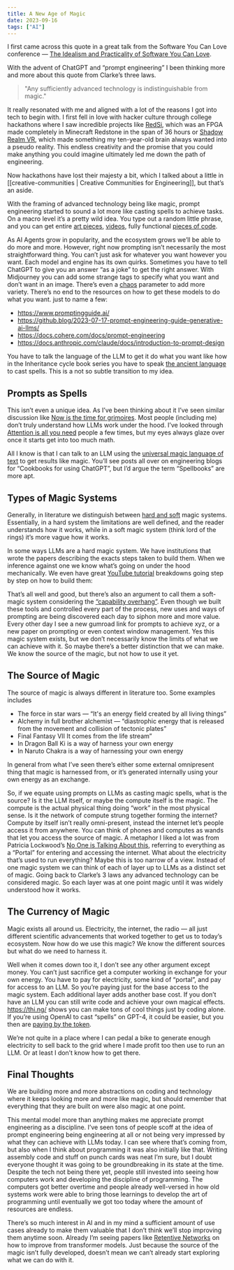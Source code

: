 ```yaml
--- 
title: A New Age of Magic
date: 2023-09-16
tags: ["AI"]
---
```


I first came across this quote in a great talk from the Software You Can Love
conference — [The Idealism and Practicality of Software You Can Love](https://www.youtube.com/watch?v=aYtAdWASGzg&t=9s).

With the advent of ChatGPT and “prompt engineering” I been thinking more and
more about this quote from Clarke’s three laws. 

> "Any sufficiently advanced technology is indistinguishable from magic."

It really resonated with me and aligned with a lot of the reasons I got into
tech to begin with. I first fell in love with hacker culture through college
hackathons where I saw incredible projects like [RedSi](https://devpost.com/software/redsi),
which was an FPGA made completely in Minecraft Redstone in the span of 36 hours or 
[Shadow Realm VR](https://news.mlh.io/shadowrealmvr-12-15-2015), which made something my ten-year-old 
brain always wanted into a pseudo reality. This endless creativity and
the promise that you could make anything you could imagine ultimately led me
down the path of engineering.

Now hackathons have lost their majesty a bit, which I talked about a little in
[[creative-communities | Creative Communities for Engineering]], but that’s an
aside. 

With the framing of advanced technology being like magic, prompt engineering
started to sound a lot more like casting spells to achieve tasks. On a macro
level it’s a pretty wild idea. You type out a random little phrase, and you can
get entire [art pieces](https://www.midjourney.com/home/?callbackUrl=/app/),
[videos](https://kaiber.ai/product), fully functional [pieces of code](https://github.com/geekan/MetaGPT). 

As AI Agents grow in popularity, and the ecosystem grows we’ll be able to do more
and more. However, right now prompting isn’t necessarily the most
straightforward thing. You can’t just ask for whatever you want however you
want. Each model and engine has its own quirks. Sometimes you have to tell
ChatGPT to give you an answer “as a joke” to get the right answer. With
Midjourney you can add some strange tags to specify what you want and don’t want
in an image. There’s even a [chaos](https://docs.midjourney.com/docs/chaos)
parameter to add more variety. There’s no end to the resources on how to get
these models to do what you want. just to name a few:

- https://www.promptingguide.ai/
- https://github.blog/2023-07-17-prompt-engineering-guide-generative-ai-llms/
- https://docs.cohere.com/docs/prompt-engineering
- https://docs.anthropic.com/claude/docs/introduction-to-prompt-design

You have to talk the language of the LLM to get it do what you want like how in
the Inheritance cycle book series you have to speak [the ancient language](https://inheritance.fandom.com/wiki/Ancient_Language) to cast spells.
This is a not so subtle transition to my idea. 

## Prompts as Spells

This isn’t even a unique idea. As I’ve been thinking about it I’ve seen
similar discussion like [Now is the time for grimoires](https://www.oneusefulthing.org/p/now-is-the-time-for-grimoires).
Most people (including me) don’t truly understand how LLMs work under the hood. I’ve
looked through [Attention is all you need](https://arxiv.org/pdf/1706.03762.pdf) people a few times, but my eyes
always glaze over once it starts get into too much math. 

All I know is that I can talk to an LLM using the [universal magic language of text](https://scale.com/blog/text-universal-interface) to get results like
magic. You’ll see posts all over on engineering blogs for “Cookbooks for using
ChatGPT”, but I’d argue the term “Spellbooks” are more apt. 

## Types of Magic Systems

Generally, in literature we distinguish between [hard and soft](https://habitwriting.com/hard-magic-vs-soft-magic/) magic systems.
Essentially, in a hard system the limitations are well defined, and the reader
understands how it works, while in a soft magic system (think lord of the rings)
it’s more vague how it works.

In some ways LLMs are a hard magic system. We have institutions that wrote the
papers describing the exacts steps taken to build them. When we inference
against one we know what’s going on under the hood mechanically. We even have
great [YouTube tutorial](https://www.youtube.com/watch?v=kCc8FmEb1nY) breakdowns
going step by step on how to build them: 

That’s all well and good, but there’s also an argument to call them a
soft-magic system considering the [“capability overhang”](https://www.lesswrong.com/posts/N6vZEnCn6A95Xn39p/are-we-in-an-ai-overhang).
Even though we built these tools and controlled every part of the process, new
uses and ways of prompting are being discovered each day to siphon more and more
value. Every other day I see a new gumroad link for prompts to achieve xyz, or a
new paper on prompting or even context window management. Yes this magic system
exists, but we don’t necessarily know the limits of what we can achieve with it.
So maybe there’s a better distinction that we can make. We know the source of
the magic, but not how to use it yet. 

## The Source of Magic

The source of magic is always different in literature too. Some examples
includes

- The force in star wars — “It's an energy field created by all living things”
- Alchemy in full brother alchemist — “diastrophic energy that is released from
  the movement and collision of tectonic plates”
- Final Fantasy VII It comes from the life stream”
- In Dragon Ball Ki is a way of harness your own energy
- In Naruto Chakra is a way of harnessing your own energy

In general from what I’ve seen there’s either some external omnipresent thing
that magic is harnessed from, or it’s generated internally using your own energy
as an exchange. 

So, if we equate using prompts on LLMs as casting magic spells, what is the
source? Is it the LLM itself, or maybe the compute itself is the magic. The
compute is the actual physical thing doing “work” in the most physical sense. Is
it the network of compute strung together forming the internet? Compute by
itself isn’t really omni-present, instead the internet let’s people access it
from anywhere. You can think of phones and computes as wands that let you access
the source of magic. A metaphor I liked a lot was from Patricia Lockwood’s [No One is Talking About this](https://www.amazon.com/No-One-Talking-About-This/dp/0593189582), referring
to everything as a “Portal” for entering and accessing the internet. What about
the electricity that’s used to run everything? Maybe this is too narrow of a
view. Instead of one magic system we can think of each of layer up to LLMs as a
distinct set of magic. Going back to Clarke’s 3 laws any advanced technology can
be considered magic. So each layer was at one point magic until it was widely
understood how it works. 

## The Currency of Magic

Magic exists all around us. Electricity, the internet, the radio — all just
different scientific advancements that worked together to get us to today’s
ecosystem. Now how do we use this magic? We know the different sources but what
do we need to harness it. 

Well when it comes down too it, I don’t see any other argument except money. You
can’t just sacrifice get a computer working in exchange for your own energy. You
have to pay for electricity, some kind of “portal”, and pay for access to an
LLM. So you’re paying just for the base access to the magic system. Each
additional layer adds another base cost. If you don’t have an LLM you can still
write code and achieve your own magical effects. https://thi.ng/ shows you can
make tons of cool things just by coding alone. If you’re using OpenAI to cast
“spells” on GPT-4, it could be easier, but you then are [paying by the token](https://openai.com/pricing).

We’re not quite in a place where I can pedal a bike to generate enough
electricity to sell back to the grid where I made profit too then use to run an
LLM. Or at least I don’t know how to get there.

## Final Thoughts

We are building more and more abstractions on coding and technology where it
keeps looking more and more like magic, but should remember that everything that
they are built on were also magic at one point. 

This mental model more than anything makes me appreciate prompt engineering as a
discipline. I’ve seen tons of people scoff at the idea of prompt engineering
being engineering at all or not being very impressed by what they can achieve
with LLMs today. I can see where that’s coming from, but also when I think about
programming it was also initially like that. Writing assembly code and stuff on
punch cards was neat I’m sure, but I doubt everyone thought it was going to be
groundbreaking in its state at the time. Despite the tech not being there yet,
people still invested into seeing how computers work and developing the
discipline of programming. The computers got better overtime and people already
well-versed in how old systems work were able to bring those learnings to
develop the art of programming until eventually we got too today where the
amount of resources are endless. 

There’s so much interest in AI and in my mind a sufficient amount of use cases
already to make them valuable that I don’t think we’ll stop improving them
anytime soon. Already I’m seeing papers like [Retentive Networks](https://arxiv.org/abs/2307.08621) on
how to improve from transformer models. Just because the source of the magic
isn’t fully developed, doesn’t mean we can’t already start exploring what we can
do with it.

